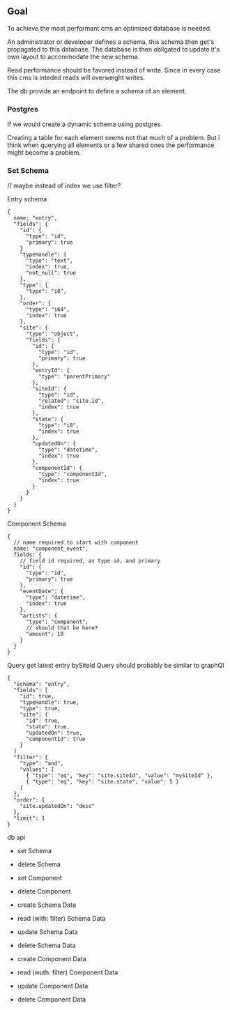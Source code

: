 ## Goal

To achieve the most performant cms an optimized database is needed.

An administrator or developer defines a schema, this schema then get's propagated to this database.
The database is then obligated to update it's own layout to accommodate the new schema.

Read performance should be favored instead of write. Since in every case this cms is inteded reads will overweight writes.


The db provide an endpoint to define a schema of an element.


### Postgres

If we would create a dynamic schema using postgres.

Creating a table for each element seems not that much of a problem.
But i think when querying all elements or a few shared ones the performance might become a problem.


### Set Schema

// maybe instead of index we use filter?

Entry schema
```
{
  name: "entry",
  "fields": {
    "id": {
      "type": "id",
      "primary": true
    }
    "typeHandle": {
      "type": "text",
      "index": true,
      "not_null": true
    },
    "type": {
      "type": "i8",
    },
    "order": {
      "type": "i64",
      "index": true
    },
    "site": {
      "type": "object",
      "fields": {
        "id": {
          "type": "id",
          "primary": true
        },
        "entryId": {
          "type": "parentPrimary"
        },
        "siteId": {
          "type": "id",
          "related": "site.id",
          "index": true
        },
        "state": {
          "type": "i8",
          "index": true
        },
        "updatedOn": {
          "type": "datetime",
          "index": true
        },
        "componentId": {
          "type": "componentId",
          "index": true
        }
      }
    }
  }
}
```

Component Schema
```
{
  // name required to start with component
  name: "component_event",
  fields: {
    // field id required, as type id, and primary
    "id": {
      "type": "id",
      "primary": true
    },
    "eventDate": {
      "type": "datetime",
      "index": true
    },
    "artists": {
      "type": "component",
      // should that be here?
      "amount": 10
    }
  }
}
```



Query get latest entry bySiteId
Query should probably be similar to graphQl
```
{
  "schema": "entry",
  "fields": [
    "id": true,
    "typeHandle": true,
    "type": true,
    "site": {
      "id": true,
      "state": true,
      "updatedOn": true,
      "componentId": true
    }
  ]
  "filter": {
    "type": "and",
    "values": [
      { "type": "eq", "key": "site.siteId", "value": "mySiteId" },
      { "type": "eq", "key": "site.state", "value": 5 }
    ]
  },
  "order": {
    "site.updatedOn": "desc"
  },
  "limit": 1
}
```



db api
- set Schema
- delete Schema
- set Component
- delete Component

- create Schema Data
- read (with: filter) Schema Data
- update Schema Data
- delete Schema Data

- create Component Data
- read (wuth: filter) Component Data
- update Component Data
- delete Component Data